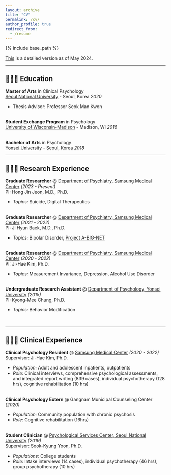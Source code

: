 ```yaml
---
layout: archive
title: "CV"
permalink: /cv/
author_profile: true
redirect_from:
  - /resume
---
```


{% include base_path %}

[This](/files/cv.pdf') is a detailed version as of May 2024.
<br> 
<hr/>

## 👩🏻‍🎓 Education

**Master of Arts** in Clinical Psychology<br>
[Seoul National University](https://www.snu.ac.kr/) - Seoul, Korea _2020_ <br>
  - Thesis Advisor: Professor Seok Man Kwon
<br><br>

**Student Exchange Program** in Psychology<br>
[University of Wisconsin-Madison](https://www.wisc.edu/) - Madison, WI _2016_
<br><br>

**Bachelor of Arts** in Psychology<br>
[Yonsei University](https://www.yonsei.ac.kr/) - Seoul, Korea _2018_
<br> 
<hr/>

## 👩🏻‍💻 Research Experience

**Graduate Researcher** @ [Department of Psychiatry, Samsung Medical Center](https://www.samsunghospital.com/gb/language/english/main/index.do) _(2023 - Present)_ <br>
PI: Hong Jin Jeon, M.D., Ph.D. <br>
  - _Topics:_ Suicide, Digital Therapeutics
<br><br>

**Graduate Researcher** @ [Department of Psychiatry, Samsung Medical Center](https://www.samsunghospital.com/gb/language/english/main/index.do) _(2021 - 2022)_ <br>
PI: Ji Hyun Baek, M.D., Ph.D. <br>
  - _Topics:_ Bipolar Disorder, [Project A-BIG-NET](https://abignet.org)
<br><br>

**Graduate Researcher** @ [Department of Psychiatry, Samsung Medical Center](https://www.samsunghospital.com/gb/language/english/main/index.do) _(2020 - 2022)_ <br>
PI: Ji-Hae Kim, Ph.D. <br>
  - _Topics:_ Measurement Invariance, Depression, Alcohol Use Disorder
<br><br>

<!---
**Undergraduate Researcher** @ [Institue for Natural Science Research, Yonsei University](https://nsri.yonsei.ac.kr/nslab/index.do) _(May 2018 - Feb 2019)_ <br>
Advisor: Dr <span style="font-variant:small-caps;"> Leeyoung Park </span> <br>
  - **_Topics:_** Bioinformatics, Bayesian Hierarchical Model
  - **_Technologies used:_** R
<br><br>
-->

**Undergraduate Research Assistant** @ [Department of Psychology, Yonsei University](https://yonsei.ac.kr/) _(2015)_ <br>
PI: Kyong-Mee Chung, Ph.D. <br>
  - _Topics:_ Behavior Modification
<br>
<hr/>

## 🧑🏻‍⚕️ Clinical Experience

**Clinical Psychology Resident** @ [Samsung Medical Center](https://www.samsunghospital.com/gb/language/english/main/index.do) _(2020 - 2022)_ <br>
Supervisor: Ji-Hae Kim, Ph.D. <br>
  - _Population:_ Adult and adolescent inpatients, outpatients
  - _Role:_ Clinical interviews, comprehensive psychological assessments, and integrated report writing (839 cases), individual psychotherapy (128 hrs), cognitive rehabilitation (10 hrs)
<br><br>

**Clinical Psychology Extern** @ Gangnam Municipal Counseling Center _(2020)_ <br>
  - _Population:_ Community population with chronic psychosis
  - _Role:_ Cognitive rehabilitation (16hrs)
<br><br>

**Student Clinician** @ [Psychological Services Center, Seoul National University](https://snucounsel.snu.ac.kr/en/main.do) _(2019)_ <br>
Supervisor: Sook-Kyung Yoon, Ph.D. <br>
  - _Populations:_ College students
  - _Role:_ Intake interviews (14 cases), individual psychotherapy (46 hrs), group psychotherapy (10 hrs)
<br><br>
